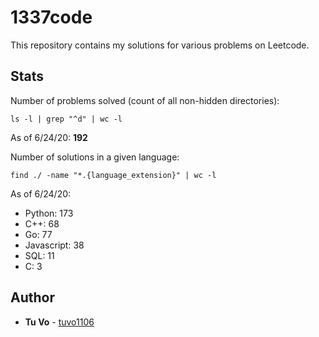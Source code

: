 # 1337code

This repository contains my solutions for various problems on Leetcode.

## Stats

Number of problems solved (count of all non-hidden directories):

`ls -l | grep "^d" | wc -l`

As of 6/24/20: **192**

Number of solutions in a given language:

`find ./ -name "*.{language_extension}" | wc -l`

As of 6/24/20:

- Python: 173
- C++: 68
- Go: 77
- Javascript: 38
- SQL: 11
- C: 3

## Author

- **Tu Vo** - [tuvo1106](https://github.com/tuvo1106)

